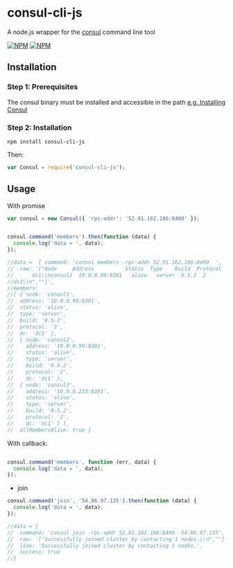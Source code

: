 # consul-cli-js
A node.js wrapper for the [consul](https://www.consul.io/) command line tool

[![NPM](https://nodei.co/npm/consul-cli-js.png?downloads=true&downloadRank=true)](https://nodei.co/npm/consul-cli-js/)
[![NPM](https://nodei.co/npm-dl/consul-cli-js.png?months=6&height=3)](https://nodei.co/npm/consul-cli-js/)

## Installation

### Step 1: Prerequisites

The consul binary must be installed and accessible in the path [e.g. Installing Consul](https://www.consul.io/intro/getting-started/install.html)

### Step 2: Installation
    
    npm install consul-cli-js
    
Then:

```js
var Consul = require('consul-cli-js');
```

## Usage

With promise

```js
var consul = new Consul({ 'rpc-addr': '52.91.162.186:8400' });


consul.command('members').then(function (data) {
  console.log('data = ', data); 
});

//data =  { command: 'consul members -rpc-addr 52.91.162.186:8400  ',
//  raw: '["Node     Address          Status  Type    Build  Protocol  DC\\nconsul1  10.0.0.90:8301   alive   server  0.5.2  2
//      dc1\\nconsul2  10.0.0.99:8301   alive   server  0.5.2  2         dc1\\nconsul3  10.0.0.213:8301  alive   server  0.5.2  2
//dc1\\n",""]',
//members:
//[ { node: 'consul1',
//  address: '10.0.0.90:8301',
//  status: 'alive',
//  type: 'server',
//  build: '0.5.2',
//  protocol: '2',
//  dc: 'dc1' },
//  { node: 'consul2',
//    address: '10.0.0.99:8301',
//    status: 'alive',
//    type: 'server',
//    build: '0.5.2',
//    protocol: '2',
//    dc: 'dc1' },
//  { node: 'consul3',
//    address: '10.0.0.213:8301',
//    status: 'alive',
//    type: 'server',
//    build: '0.5.2',
//    protocol: '2',
//    dc: 'dc1' } ],
//  allMembersAlive: true }

```

With callback:

```js

consul.command('members', function (err, data) {
  console.log('data = ', data);
});

```

* join

```js
consul.command('join', '54.86.97.135').then(function (data) {
  console.log('data = ', data); 
});

//data = {
//  command: 'consul join -rpc-addr 52.91.162.186:8400  54.86.97.135',
//  raw: '["Successfully joined cluster by contacting 1 nodes.\\n",""]',
//  line: 'Successfully joined cluster by contacting 1 nodes.',
//  success: true
//}

```
